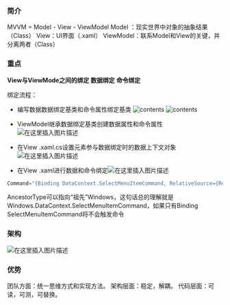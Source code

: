 ### 简介
MVVM = Model - View - ViewModel
Model ：现实世界中对象的抽象结果（Class）
View：UI界面（.xaml）
ViewModel：联系Model和View的关键，并分离两者（Class）

### 重点
**View与ViewMode之间的绑定**
**数据绑定**
**命令绑定**

绑定流程：
 - 编写数据数据绑定基类和命令属性绑定基类
![contents](https://github.com/weichangk/GitHubReadmeImg/blob/master/WpfMvvmSimple/1.png)
![contents](https://img-blog.csdnimg.cn/20210106232119828.png?x-oss-process=image/watermark,type_ZmFuZ3poZW5naGVpdGk,shadow_10,text_aHR0cHM6Ly9ibG9nLmNzZG4ubmV0L3FxXzM5ODI3NjQw,size_16,color_FFFFFF,t_70)

 - ViewModel继承数据绑定基类创建数据属性和命令属性
![在这里插入图片描述](https://img-blog.csdnimg.cn/20210106233542697.png?x-oss-process=image/watermark,type_ZmFuZ3poZW5naGVpdGk,shadow_10,text_aHR0cHM6Ly9ibG9nLmNzZG4ubmV0L3FxXzM5ODI3NjQw,size_16,color_FFFFFF,t_70)
- 在View  .xaml.cs设置元素参与数据绑定时的数据上下文对象
![在这里插入图片描述](https://img-blog.csdnimg.cn/20210106233939710.png?x-oss-process=image/watermark,type_ZmFuZ3poZW5naGVpdGk,shadow_10,text_aHR0cHM6Ly9ibG9nLmNzZG4ubmV0L3FxXzM5ODI3NjQw,size_16,color_FFFFFF,t_70)

- 在View  .xaml进行数据和命令绑定![在这里插入图片描述](https://img-blog.csdnimg.cn/20210106234242295.png?x-oss-process=image/watermark,type_ZmFuZ3poZW5naGVpdGk,shadow_10,text_aHR0cHM6Ly9ibG9nLmNzZG4ubmV0L3FxXzM5ODI3NjQw,size_16,color_FFFFFF,t_70)

```csharp
Command="{Binding DataContext.SelectMenuItemCommand, RelativeSource={RelativeSource Mode=FindAncestor, AncestorType={x:Type DataGrid}}}"
```
AncestorType可以指向“祖先”Windows，这句话总的理解就是Windows.DataContext.SelectMenuItemCommand，如果只有Binding SelectMenuItemCommand将不会触发命令


### 架构
![在这里插入图片描述](https://img-blog.csdnimg.cn/20210106230924873.png?x-oss-process=image/watermark,type_ZmFuZ3poZW5naGVpdGk,shadow_10,text_aHR0cHM6Ly9ibG9nLmNzZG4ubmV0L3FxXzM5ODI3NjQw,size_16,color_FFFFFF,t_70)

### 优势
团队方面：统一思维方式和实现方法。
架构层面：稳定，解耦。
代码层面：可读，可测，可替换。
